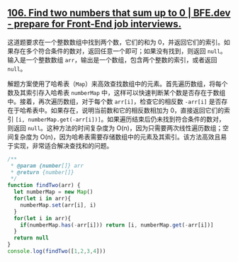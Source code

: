 ## [106. Find two numbers that sum up to 0 | BFE.dev - prepare for Front-End job interviews.](https://bigfrontend.dev/problem/Find-two-numbers-that-sum-up-to-0)

这道题要求在一个整数数组中找到两个数，它们的和为 0，并返回它们的索引。如果存在多个符合条件的数对，返回任意一个即可；如果没有找到，则返回 `null`。输入是一个整数数组 `arr`，输出是一个数组，包含两个整数的索引，或者返回 `null`。

解题方案使用了哈希表（`Map`）来高效查找数组中的元素。首先遍历数组，将每个数及其索引存入哈希表 `numberMap` 中，这样可以快速判断某个数是否存在于数组中。接着，再次遍历数组，对于每个数 `arr[i]`，检查它的相反数 `-arr[i]` 是否存在于哈希表中。如果存在，说明当前数和它的相反数相加为 0，直接返回它们的索引 `[i, numberMap.get(-arr[i])]`。如果遍历结束后仍未找到符合条件的数对，则返回 `null`。这种方法的时间复杂度为 O(n)，因为只需要两次线性遍历数组；空间复杂度为 O(n)，因为哈希表需要存储数组中的元素及其索引。该方法高效且易于实现，非常适合解决查找和的问题。

```js
/**
 * @param {number[]} arr
 * @return {number[]}
 */
function findTwo(arr) {
  let numberMap = new Map()
  for(let i in arr){
    numberMap.set(arr[i], i)
  }
  for(let i in arr){
    if(numberMap.has(-arr[i])) return [i, numberMap.get(-arr[i])]
  }
  return null
}
console.log(findTwo([1,2,3,4]))
```

